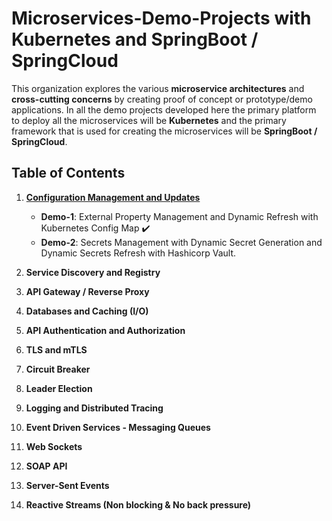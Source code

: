 # Microservices-Demo-Projects with Kubernetes and SpringBoot / SpringCloud

This organization explores the various **microservice architectures** and **cross-cutting concerns** by creating proof of concept or prototype/demo applications. In all the demo projects developed here the primary platform to deploy all the microservices will be **Kubernetes** and the primary framework that is used for creating the microservices will be **SpringBoot / SpringCloud**.

## Table of Contents

1. **[Configuration Management and Updates](https://github.com/Microservices-Demo-Projects/Configuration-Management-And-Updates  "readme")** 
    - **Demo-1**: External Property Management and Dynamic Refresh with Kubernetes Config Map :heavy_check_mark:
    - **Demo-2**: Secrets Management with Dynamic Secret Generation and Dynamic Secrets Refresh with Hashicorp Vault.



2. **Service Discovery and Registry**
3. **API Gateway / Reverse Proxy**
4. **Databases and Caching (I/O)**
5. **API Authentication and Authorization**
6. **TLS and mTLS**
7. **Circuit Breaker**
8. **Leader Election**
9. **Logging and Distributed Tracing**
10. **Event Driven Services - Messaging Queues**
11. **Web Sockets**
12. **SOAP API**
13. **Server-Sent Events**
14. **Reactive Streams (Non blocking & No back pressure)**
